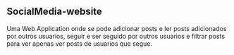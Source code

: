 ## SocialMedia-website

Uma Web Application onde se pode adicionar posts e ler posts adicionados por outros usuarios,
seguir e ser seguido por outros usuarios e filtrar posts para ver apenas ver posts de usuarios que segue.
